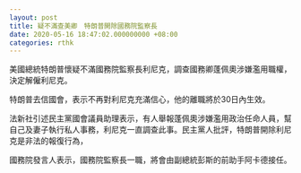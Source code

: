 ```yaml
---
layout: post
title: 疑不滿查美卿　特朗普開除國務院監察長
date: 2020-05-16 18:47:02.000000000 +08:00
categories: rthk
---
```


美國總統特朗普懷疑不滿國務院監察長利尼克，調查國務卿蓬佩奧涉嫌濫用職權，決定解僱利尼克。

特朗普去信國會，表示不再對利尼克充滿信心，他的離職將於30日內生效。

法新社引述民主黨國會議員助理表示，有人舉報蓬佩奧涉嫌濫用政治任命人員，幫自己及妻子執行私人事務，利尼克一直調查此事。民主黨人批評，特朗普開除利尼克是非法的報復行為，

國務院發言人表示，國務院監察長一職，將會由副總統彭斯的前助手阿卡德接任。
